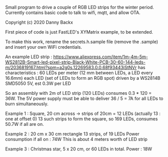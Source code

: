 Small program to drive a couple of RGB LED strips for the winter period.
Currently contains basic code to talk to wifi, mqtt, and allow OTA.

Copyright (c) 2020 Danny Backx

First piece of code is just FastLED's XYMatrix example, to be extended.

To make this work, rename the secrets.h.sample file (remove the .sample) and insert
your own WiFi credentials.


An example LED strip : https://www.aliexpress.com/item/1m-4m-5m-WS2812B-Smart-led-pixel-strip-Black-White-PCB-30-60-144-leds-m/2036819167.html?spm=a2g0s.12269583.0.0.68f93443iStNVr 
has characteristics :
	60 LEDs per meter (12 mm between LEDs, a LED every 16.6mm)
	each LED (set of LEDs to form an RGB spot) driven by a WS2814B
	SMD5050
	5V, est 0.3W per LED

So an assembly with 2m of LED strip (120 LEDs) consumes 0.3 * 120 = 36W.
The 5V power supply must be able to deliver 36 / 5 = 7A for all LEDs to burn simultaneously.

Example 1 :
	Square, 20 cm across -> strips of 20cm = 12 LEDs (actually 13 : one at offset 0)
	13 such strips to form the square, so 169 LEDs, consumes 50.7W if all are on.

Example 2 :
	20 cm x 30 cm rectangle
	13 strips, of 19 LEDs
	Power consumption if all on : 74W
	This is about 4 meters worth of LED strip

Example 3 :
	Christmas star, 5 x 20 cm, or 60 LEDs in total.
	Power : 18W
